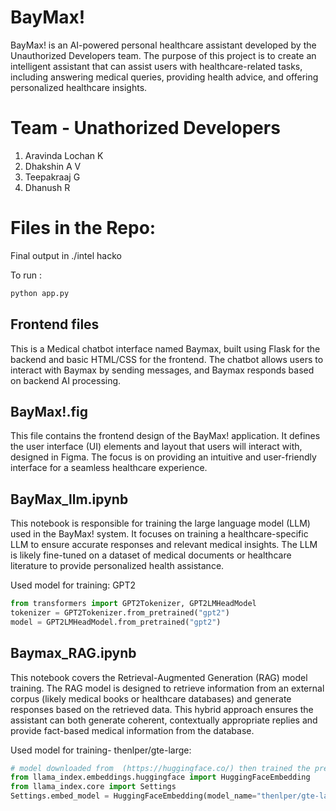 # BayMax!
BayMax! is an AI-powered personal healthcare assistant developed by the Unauthorized Developers team. The purpose of this project is to create an intelligent assistant that can assist users with healthcare-related tasks, including answering medical queries, providing health advice, and offering personalized healthcare insights.

# Team - Unathorized Developers
1. Aravinda Lochan K
2. Dhakshin A V
3. Teepakraaj G
4. Dhanush R

# Files in the Repo:
Final output in ./intel hacko

To run :
```bash
python app.py
```

## Frontend files
This is a Medical chatbot interface named Baymax, built using Flask for the backend and basic HTML/CSS for the frontend. The chatbot allows users to interact with Baymax by sending messages, and Baymax responds based on backend AI processing.


## BayMax!.fig
This file contains the frontend design of the BayMax! application. It defines the user interface (UI) elements and layout that users will interact with, designed in Figma. The focus is on providing an intuitive and user-friendly interface for a seamless healthcare experience.

## BayMax_llm.ipynb
This notebook is responsible for training the large language model (LLM) used in the BayMax! system. It focuses on training a healthcare-specific LLM to ensure accurate responses and relevant medical insights. The LLM is likely fine-tuned on a dataset of medical documents or healthcare literature to provide personalized health assistance.

Used model for training: GPT2
```py
from transformers import GPT2Tokenizer, GPT2LMHeadModel
tokenizer = GPT2Tokenizer.from_pretrained("gpt2")
model = GPT2LMHeadModel.from_pretrained("gpt2")
```

## Baymax_RAG.ipynb
This notebook covers the Retrieval-Augmented Generation (RAG) model training. The RAG model is designed to retrieve information from an external corpus (likely medical books or healthcare databases) and generate responses based on the retrieved data. This hybrid approach ensures the assistant can both generate coherent, contextually appropriate replies and provide fact-based medical information from the database.

Used model for training- thenlper/gte-large:
```py
# model downloaded from  (https://huggingface.co/) then trained the pre-trained model
from llama_index.embeddings.huggingface import HuggingFaceEmbedding
from llama_index.core import Settings
Settings.embed_model = HuggingFaceEmbedding(model_name="thenlper/gte-large", device=device)
```

